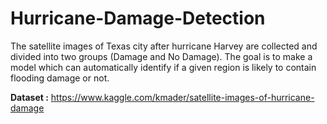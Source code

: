 # Hurricane-Damage-Detection
The satellite images of Texas city after hurricane Harvey are collected and divided into two groups (Damage and No Damage). The goal is to make a model which can automatically identify if a given region is likely to contain flooding damage or not.



**Dataset :**
https://www.kaggle.com/kmader/satellite-images-of-hurricane-damage
